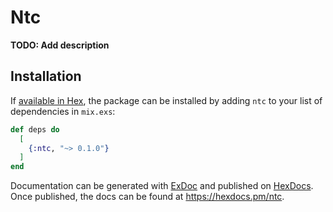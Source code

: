 # Ntc

**TODO: Add description**

## Installation

If [available in Hex](https://hex.pm/docs/publish), the package can be installed
by adding `ntc` to your list of dependencies in `mix.exs`:

```elixir
def deps do
  [
    {:ntc, "~> 0.1.0"}
  ]
end
```

Documentation can be generated with [ExDoc](https://github.com/elixir-lang/ex_doc)
and published on [HexDocs](https://hexdocs.pm). Once published, the docs can
be found at <https://hexdocs.pm/ntc>.

